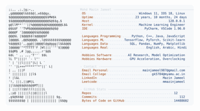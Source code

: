 <picture>
  <source srcset="https://raw.githubusercontent.com/mmazinjameel/mmazinjameel/main/dark_mode.svg?v=1759114683" media="(prefers-color-scheme: dark)">
  <img src="https://raw.githubusercontent.com/mmazinjameel/mmazinjameel/main/light_mode.svg?v=1759114683">
</picture>
